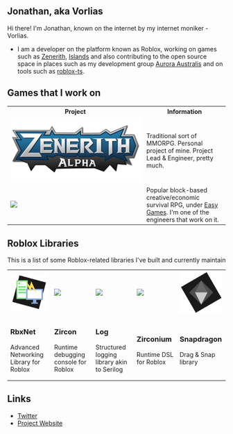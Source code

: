 ## Jonathan, aka Vorlias
Hi there! I'm Jonathan, known on the internet by my internet moniker - Vorlias.

- I am a developer on the platform known as Roblox, working on games such as [Zenerith](https://zenerith.com), [Islands](https://easy.gg) and also contributing to the open source space in places such as my development group [Aurora Australis](//github.com/roblox-aurora) and on tools such as [roblox-ts](//roblox-ts.com).

## Games that I work on

<table align="center">
    <tr>
        <th width="300px">Project</th>
        <th>Information</th>
    </tr>
    <tr>
        <td>
            <a href="https://twitter.com/zenerith"><img src="./assets/zenerith_alpha@2x.png?v=3"/></a>
        </td>
        <td>
            Traditional sort of MMORPG. Personal project of mine. Project Lead & Engineer, pretty much.
        </td>
    </tr>
    <tr>
        <td>
            <a href="https://twitter.com/robloxislands"><img src="https://t4.rbxcdn.com/a75839f744909068c859eb8598237ab4"/></a>
        </td>
        <td>
            <!-- nyet -->
            Popular block-based creative/economic survival RPG, under <a href="https://easy.gg">Easy Games</a>. I'm one of the engineers that work on it.
        </td>
    </tr>
</table>

## Roblox Libraries
<div align="center">
    <p>This is a list of some Roblox-related libraries I've built and currently maintain</p>
    <table>
        <tr>
            <td>
                <a href="https://github.com/roblox-aurora/rbx-net" title="Advanced Networking Library for Roblox"><img width=128px src="./assets/rbxnet.png"></a>
            </td>
            <td>
                <a href="https://github.com/roblox-aurora/zircon" title="Runtime debugging console for Roblox"><img width=128px src="https://i.imgur.com/YgpbX7G.png"></a>
            </td>
            <td>
                <a href="https://github.com/roblox-aurora/rbx-log" title="Logging Library for Roblox"><img width=128px src="https://i.imgur.com/yzq5cEa.png"></a>
            </td>
            <td>
                <a href="https://github.com/roblox-aurora/zirconium" title="Zirconium DSL for Rolbox"><img width=128px src="https://i.imgur.com/pPwm8wc.png"></a>
            </td>
            <td>
                <a href="https://github.com/roblox-aurora/rbx-snapdragon" title="Drag/Snap library for Roblox"><img width=128px src="./assets/snapdragon.png"></a>
            </td>
        </tr>
        <tr>
            <td>
                <h3>RbxNet</h3>
                <p>Advanced Networking Library for Roblox</p>
            </td>
            <td>
                <h3>Zircon</h3>
                <p>Runtime debugging console for Roblox</p>
            </td>
            <td>
                <h3>Log</h3>
                <p>Structured logging library akin to Serilog</p>
            </td>
            <td>
                <h3>Zirconium</h3>
                <p>Runtime DSL for Roblox</p>
            </td>
            <td>
                <h3>Snapdragon</h3>
                <p>Drag & Snap library</p>
            </td>
        </tr>
    </table>
</div>


## Links
- [Twitter](https://twitter.com/Vorlias)
- [Project Website](https://vorlias.com)
